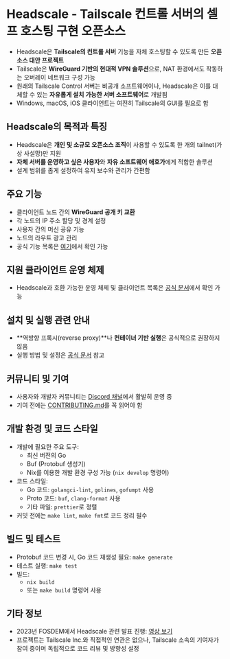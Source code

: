 # Headscale - Tailscale 컨트롤 서버의 셀프 호스팅 구현 오픈소스


* Headscale은 **Tailscale의 컨트롤 서버** 기능을 자체 호스팅할 수 있도록 만든 **오픈 소스 대안 프로젝트**
* Tailscale은 **WireGuard 기반의 현대적 VPN 솔루션**으로, NAT 환경에서도 작동하는 오버레이 네트워크 구성 가능
* 원래의 Tailscale Control 서버는 비공개 소프트웨어이나, Headscale은 이를 대체할 수 있는 **자유롭게 설치 가능한 서버 소프트웨어**로 개발됨
* Windows, macOS, iOS 클라이언트는 여전히 Tailscale의 GUI를 필요로 함

Headscale의 목적과 특징
-----------------

* Headscale은 **개인 및 소규모 오픈소스 조직**이 사용할 수 있도록 한 개의 tailnet(가상 사설망)만 지원
* **자체 서버를 운영하고 싶은 사용자**와 **자유 소프트웨어 애호가**에게 적합한 솔루션
* 설계 범위를 좁게 설정하여 유지 보수와 관리가 간편함

주요 기능
-----

* 클라이언트 노드 간의 **WireGuard 공개 키 교환**
* 각 노드의 IP 주소 할당 및 경계 설정
* 사용자 간의 머신 공유 기능
* 노드의 라우트 광고 관리
* 공식 기능 목록은 [여기](https://headscale.net/stable/about/features/)에서 확인 가능

지원 클라이언트 운영 체제
--------------

* Headscale과 호환 가능한 운영 체제 및 클라이언트 목록은 [공식 문서](https://headscale.net/stable/about/clients/)에서 확인 가능

설치 및 실행 관련 안내
-------------

* \*\*역방향 프록시(reverse proxy)\*\*나 **컨테이너 기반 실행**은 공식적으로 권장하지 않음
* 실행 방법 및 설정은 [공식 문서](https://headscale.net/stable/) 참고

커뮤니티 및 기여
---------

* 사용자와 개발자 커뮤니티는 [Discord 채널](https://discord.gg/c84AZQhmpx)에서 활발히 운영 중
* 기여 전에는 [CONTRIBUTING.md](./CONTRIBUTING.md)를 꼭 읽어야 함

개발 환경 및 코드 스타일
--------------

* 개발에 필요한 주요 도구:
  + 최신 버전의 Go
  + Buf (Protobuf 생성기)
  + Nix를 이용한 개발 환경 구성 가능 (`nix develop` 명령어)
* 코드 스타일:
  + Go 코드: `golangci-lint`, `golines`, `gofumpt` 사용
  + Proto 코드: `buf`, `clang-format` 사용
  + 기타 파일: `prettier`로 정렬
* 커밋 전에는 `make lint`, `make fmt`로 코드 정리 필수

빌드 및 테스트
--------

* Protobuf 코드 변경 시, Go 코드 재생성 필요: `make generate`
* 테스트 실행: `make test`
* 빌드:
  + `nix build`
  + 또는 `make build` 명령어 사용

기타 정보
-----

* 2023년 FOSDEM에서 Headscale 관련 발표 진행: [영상 보기](https://fosdem.org/2023/schedule/event/goheadscale/)
* 프로젝트는 Tailscale Inc.와 직접적인 연관은 없으나, Tailscale 소속의 기여자가 참여 중이며 독립적으로 코드 리뷰 및 방향성 설정
